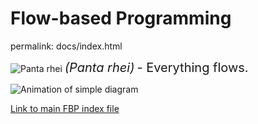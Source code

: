 # Flow-based Programming

permalink: docs/index.html

![Panta rhei](panta.png)
<span style="font-size: 20px;font-style:italic">(Panta rhei)</span>
<span style="font-size: 20px;"> - Everything flows.</span>


![Animation of simple diagram](fbp_anims.gif)  

[Link to main FBP index file](docs/index.shtml)
